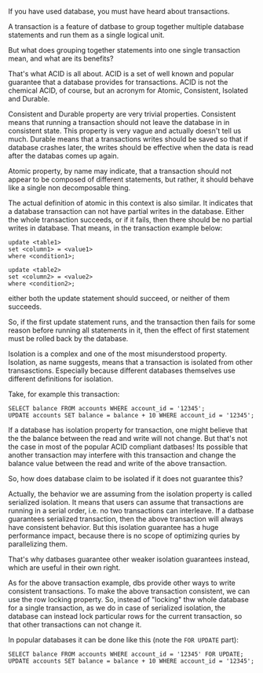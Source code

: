If you have used database, you must have heard about transactions.

A transaction is a feature of datbase to group together multiple database
statements and run them as a single logical unit.

But what does grouping together statements into one single transaction mean,
and what are its benefits?

That's what ACID is all about. ACID is a set of well known and popular
guarantee that a database provides for transactions. ACID is not the chemical
ACID, of course, but an acronym for Atomic, Consistent, Isolated and Durable.

Consistent and Durable property are very trivial properties. Consistent means
that running a transaction should not leave the database in in consistent state.
This property is very vague and actually doesn't tell us much. Durable means
that a transactions writes should be saved so that if database crashes later,
the writes should be effective when the data is read after the databas comes up
again.

Atomic property, by name may indicate, that a transaction should not appear
to be composed of different statements, but rather, it should behave like a
single non decomposable thing.

The actual definition of atomic in this context is also similar. It indicates
that a database transaction can not have partial writes in the database. Either
the whole transaction succeeds, or if it fails, then there should be no partial
writes in database. That means, in the transaction example below:

```
update <table1>
set <column1> = <value1>
where <condition1>;

update <table2>
set <column2> = <value2>
where <condition2>;
```

either both the update statement should succeed, or neither of them succeeds.

So, if the first update statement runs, and the transaction then fails for some
reason before running all statements in it, then the effect of first statement
must be rolled back by the database.

Isolation is a complex and one of the most misunderstood property. Isolation, as
name suggests, means that a transaction is isolated from other transasctions.
Especially because different databases themselves use different definitions for
isolation.

Take, for example this transaction:

```
SELECT balance FROM accounts WHERE account_id = '12345';
UPDATE accounts SET balance = balance + 10 WHERE account_id = '12345';
```

If a database has isolation property for transaction, one might believe that
the the balance between the read and write will not change. But that's not
the case in most of the popular ACID compliant datbases! Its possible that
another transaction may interfere with this transaction and change the
balance value between the read and write of the above transaction.

So, how does database claim to be isolated if it does not guarantee this?

Actually, the behavior we are assuming from the isolation property is called
serialized isolation. It means that users can assume that transactions are
running in a serial order, i.e. no two transactions can interleave. If a
datbase guarantees serialized transaction, then the above transaction will
always have consistent behavior. But this isolation guarantee has a huge
performance impact, because there is no scope of optimizing quries by
parallelizing them.

That's why datbases guarantee other weaker isolation guarantees instead, which
are useful in their own right.

As for the above transaction example, dbs provide other ways to write consistent
transactions. To make the above transaction consistent, we can use the row
locking property. So, instead of "locking" thw whole database for a single
transaction, as we do in case of serialized isolation, the database can instead
lock particular rows for the current transaction, so that other transactions
can not change it.

In popular databases it can be done like this (note the `FOR UPDATE` part):

```
SELECT balance FROM accounts WHERE account_id = '12345' FOR UPDATE;
UPDATE accounts SET balance = balance + 10 WHERE account_id = '12345';
```
